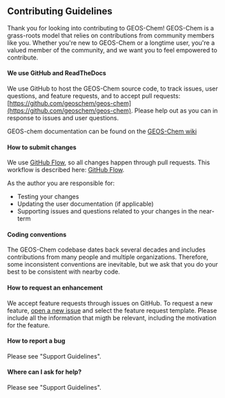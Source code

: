 ## Contributing Guidelines

Thank you for looking into contributing to GEOS-Chem! GEOS-Chem is a grass-roots model that relies on 
contributions from community members like you. Whether you're new to GEOS-Chem or a longtime user, 
you're a valued member of the community, and we want you to feel empowered to contribute.

#### We use GitHub and ReadTheDocs
We use GitHub to host the GEOS-Chem source code, to track issues, user questions, and feature requests, and to accept pull requests: [https://github.com/geoschem/geos-chem](https://github.com/geoschem/geos-chem). Please help out as you can in response to issues and user questions.

GEOS-chem documentation can be found on the [GEOS-Chem wiki](http://wiki.seas.harvard.edu/geos-chem/index.php/Main_Page)

#### How to submit changes
We use [GitHub Flow](https://guides.github.com/introduction/flow/index.html), so all changes happen through pull requests. This
workflow is described here: [GitHub Flow](https://guides.github.com/introduction/flow/index.html).

As the author you are responsible for:
- Testing your changes
- Updating the user documentation (if applicable)
- Supporting issues and questions related to your changes in the near-term

#### Coding conventions
The GEOS-Chem codebase dates back several decades and includes contributions from many people and multiple organizations.
Therefore, some inconsistent conventions are inevitable, but we ask that you do your best to be consistent with nearby
code.

#### How to request an enhancement
We accept feature requests through issues on GitHub. To request a new feature, [open a new issue](https://github.com/geoschem/geos-chem/issues/new/choose) and select the feature request template. Please include all the information that migth be relevant, including the motivation
for the feature.

#### How to report a bug
Please see "Support Guidelines".

#### Where can I ask for help?
Please see "Support Guidelines".